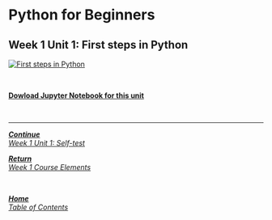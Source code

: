 # Python for Beginners

## Week 1 Unit 1: First steps in Python

[![First steps in Python](https://img.youtube.com/vi/Us6Y3uuw3-A/hqdefault.jpg)](https://youtu.be/Us6Y3uuw3-A)

<br>

[**Dowload Jupyter Notebook for this unit**](https://opensap-public.s3.openhpicloud.de/courses/2qRB6Gz3FcfD2OBbnSCf8m/rtfiles/2s34oHOMVO1plGpsGwSXUe/openSAP_python1_Week_1_Unit_1_firststeps_notebook.ipynb)

<br>

---

[***Continue*** <br> *Week 1 Unit 1: Self-test*](week1_unit1_selftest.md)

[***Return*** <br> *Week 1 Course Elements*](week1_course_elements.md)

<br>

[***Home*** <br>*Table of Contents*](home.md)